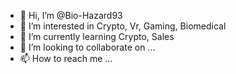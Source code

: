 - 👋 Hi, I’m @Bio-Hazard93
- 👀 I’m interested in Crypto, Vr, Gaming, Biomedical
- 🌱 I’m currently learning Crypto, Sales
- 💞️ I’m looking to collaborate on ...
- 📫 How to reach me ...

<!---
Bio-Hazard93/Bio-Hazard93 is a ✨ special ✨ repository because its `README.md` (this file) appears on your GitHub profile.
You can click the Preview link to take a look at your changes.
--->
